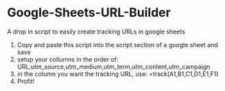 # Google-Sheets-URL-Builder
A drop in script to easily create tracking URLs in google sheets

1. Copy and paste this script into the script section of a google sheet and save
2. setup your collumns in the order of: URL,utm_source,utm_medium,utm_term,utm_content,utm_campaign
3. in the column you want the tracking URL, use: =track(A1,B1,C1,D1,E1,F1)
4. Profit!
